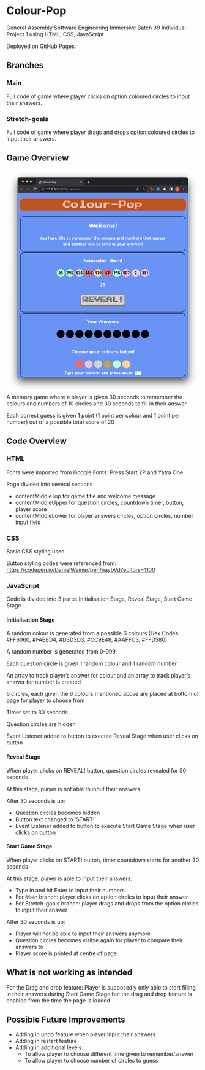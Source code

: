 # Colour-Pop
General Assembly Software Engineering Immersive Batch 39 Individual Project 1 using HTML, CSS, JavaScript

Deployed on GitHub Pages: 

## Branches
### Main
Full code of game where player clicks on option coloured circles to input their answers.
### Stretch-goals
Full code of game where player drags and drops option coloured circles to input their answers.

## Game Overview
![Colour Pop Screenshot](/ColourPopScreenshot.png)
A memory game where a player is given 30 seconds to remember the colours and numbers of 10 circles and 30 seconds to fill in their answer

Each correct guess is given 1 point (1 point per colour and 1 point per number) out of a possible total score of 20

## Code Overview
### HTML
Fonts were imported from Google Fonts: Press Start 2P and Yatra One

Page divided into several sections
- contentMiddleTop for game title and welcome message
- contentMiddleUpper for question circles, countdown timer, button, player score
- contentMiddleLower for player answers circles, option circles, number input field

### CSS
Basic CSS styling used

Button styling codes were referenced from: https://codepen.io/DanielWeiner/pen/naybVd?editors=1100 

### JavaScript

Code is divided into 3 parts: Initialisation Stage, Reveal Stage, Start Game Stage

#### Initialisation Stage
A random colour is generated from a possible 6 colours (Hex Codes: #FF6060, #FABED4, #D3D3D3, #CC9E48, #AAFFC3, #FFD580)

A random number is generated from 0-999

Each question circle is given 1 random colour and 1 random number

An array to track player’s answer for colour and an array to track player’s answer for number is created

6 circles, each given the 6 colours mentioned above are placed at bottom of page for player to choose from

Timer set to 30 seconds

Question circles are hidden

Event Listener added to button to execute Reveal Stage when user clicks on button

#### Reveal Stage
When player clicks on REVEAL! button, question circles revealed for 30 seconds

At this stage, player is not able to input their answers

After 30 seconds is up:
- Question circles becomes hidden
- Button text changed to ‘START!’
- Event Listener added to button to execute Start Game Stage when user clicks on button

#### Start Game Stage
When player clicks on START! button, timer countdown starts for another 30 seconds

At this stage, player is able to input their answers:
- Type in and hit Enter to input their numbers
- For Main branch: player clicks on option circles to input their answer
- For Stretch-goals branch: player drags and drops from the option circles to input their answer

After 30 seconds is up:
- Player will not be able to input their answers anymore
- Question circles becomes visible again for player to compare their answers to
- Player score is printed at centre of page

## What is not working as intended
For the Drag and drop feature: Player is supposedly only able to start filling in their answers during Start Game Stage but the drag and drop feature is enabled from the time the page is loaded.

## Possible Future Improvements
- Adding in undo feature when player input their answers
- Adding in restart feature 
- Adding in additional levels: 
  - To allow player to choose different time given to remember/answer
  - To allow player to choose number of circles to guess
